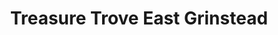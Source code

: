 ---
title: "Treasure Trove East Grinstead"
url: /felbridge/treasure-trove-east-grinstead/
shop: antiques
---